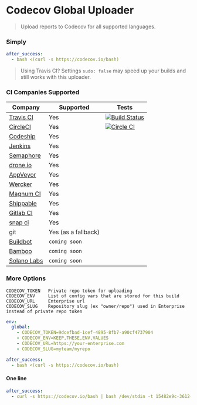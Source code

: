 Codecov Global Uploader
=======================
> Upload reports to Codecov for all supported languages.


### Simply

```yaml
after_success:
  - bash <(curl -s https://codecov.io/bash)
```
> Using Travis CI? Settings `sudo: false` may speed up your builds and still works with this uploader.

### CI Companies Supported
|                       Company                       |      Supported      |                                                               Tests                                                               |
| --------------------------------------------------- | ------------------- | --------------------------------------------------------------------------------------------------------------------------------- |
| [Travis CI](https://travis-ci.org/)                 | Yes                 | [![Build Status](https://secure.travis-ci.org/codecov/codecov-bash.svg?branch=master)](http://travis-ci.org/codecov/codecov-bash) |
| [CircleCI](https://circleci.com/)                   | Yes                 | [![Circle CI](https://img.shields.io/circleci/project/codecov/codecov-bash.svg)](https://circleci.com/gh/codecov/codecov-bash)    |
| [Codeship](https://codeship.com/)                   | Yes                 |                                                                                                                                   |
| [Jenkins](https://jenkins-ci.org/)                  | Yes                 |                                                                                                                                   |
| [Semaphore](https://semaphoreci.com/)               | Yes                 |                                                                                                                                   |
| [drone.io](https://drone.io/)                       | Yes                 |                                                                                                                                   |
| [AppVeyor](http://www.appveyor.com/)                | Yes                 |                                                                                                                                   |
| [Wercker](http://wercker.com/)                      | Yes                 |                                                                                                                                   |
| [Magnum CI](https://magnum-ci.com/)                 | Yes                 |                                                                                                                                   |
| [Shippable](http://www.shippable.com/)              | Yes                 |                                                                                                                                   |
| [Gitlab CI](https://about.gitlab.com/gitlab-ci/)    | Yes                 |                                                                                                                                   |
| [snap ci](https://snap-ci.com_)                     | Yes                 |                                                                                                                                   |
| git                                                 | Yes (as a fallback) |                                                                                                                                   |
| [Buildbot](http://buildbot.net/)                    | `coming soon`       |                                                                                                                                   |
| [Bamboo](https://www.atlassian.com/software/bamboo) | `coming soon`       |                                                                                                                                   |
| [Solano Labs](https://www.solanolabs.com/)          | `coming soon`       |                                                                                                                                   |


### More Options

```
CODECOV_TOKEN   Private repo token for uploading
CODECOV_ENV     List of config vars that are stored for this build
CODECOV_URL     Enterprise url
CODECOV_SLUG    Repository slug (ex "owner/repo") used in Enterprise instead of private repo token
```

```yaml
env:
  global:
    - CODECOV_TOKEN=9dcefbad-1cef-4895-8fb7-a90cf4737904
    - CODECOV_ENV=KEEP,THESE,ENV,VALUES
    - CODECOV_URL=https://your-enterprise.com
    - CODECOV_SLUG=myteam/myrepo

after_success:
  - bash <(curl -s https://codecov.io/bash)
```

#### One line

```yaml
after_success:
  - curl -s https://codecov.io/bash | bash /dev/stdin -t 15482e9c-3612-4812-b19b-f5e79139dfe3
```
